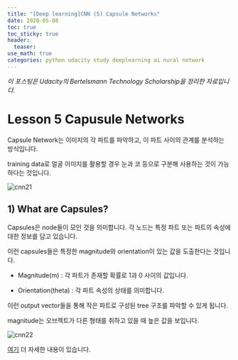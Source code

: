 ```yaml
---
title: "[Deep learning]CNN (5) Capsule Networks"
date: 2020-05-08
toc: true
toc_sticky: true
header:
  teaser: 
use_math: true
categories: python udacity study deeplearning ai nural network
---
```


*이 포스팅은 Udacity의 Bertelsmann Technology Scholarship을 정리한 자료입니다.*  

# Lesson 5 Capusule Networks

Capsule Network는 이미지의 각 파트를 파악하고, 이 파트 사이의 관계를 분석하는 방식입니다. 

training data로 얼굴 이미지를 활용할 경우 눈과 코 등으로 구분해 사용하는 것이 가능하다는 것입니다.

![cnn21](https://drive.google.com/uc?id=11Ik2TGvt-eLDCM59tRwv5aSIHUU5Qpxw)


## 1) What are Capsules?

Capsules은 node들이 모인 것을 의미합니다. 각 노드는 특정 파트 또는 파트의 속성에 대한 정보를 담고 있습니다.

이런 capsules들은 특정한 magnitude와 orientation이 있는 값을 도출한다는 것입니다.

* Magnitude(m) : 각 파트가 존재할 확률로 1과 0 사이의 값입니다.

* Orientation(theta) : 각 파트 속성의 상태를 의미합니다. 

이런 output vector들을 통해 작은 파트로 구성된 tree 구조를 파악할 수 있게 됩니다.

magnitude는 오브젝트가 다른 형태를 취하고 있을 때 높은 값을 보입니다.

![cnn22](https://drive.google.com/uc?id=1bXrfROUkFrocXUe92uDbv4kYWk34GctL)

[여기](https://cezannec.github.io/Capsule_Networks/) 더 자세한 내용이 있습니다.